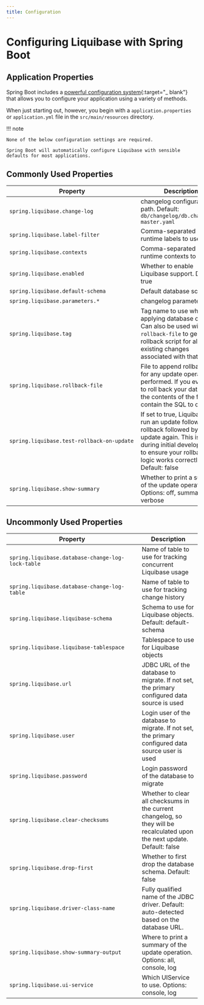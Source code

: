 ```yaml
---
title: Configuration
---
```


# Configuring Liquibase with Spring Boot

## Application Properties

Spring Boot includes
a [powerful configuration system](https://docs.spring.io/spring-boot/reference/features/external-config.html){:target="_
blank"}
that allows you to configure your application using a variety of methods.

When just starting out, however, you begin with a `application.properties` or `application.yml` file in
the `src/main/resources` directory.

!!! note

    None of the below configuration settings are required. 

    Spring Boot will automatically configure Liquibase with sensible defaults for most applications.

## Commonly Used Properties

| <div style="width:330px">Property</div>    | Description                                                                                                                                                                                              |
|--------------------------------------------|----------------------------------------------------------------------------------------------------------------------------------------------------------------------------------------------------------|
| `spring.liquibase.change-log`              | changelog configuration path. Default: `db/changelog/db.changelog-master.yaml`                                                                                                                           |
| `spring.liquibase.label-filter`            | Comma-separated list of runtime labels to use                                                                                                                                                            |
| `spring.liquibase.contexts`                | Comma-separated list of runtime contexts to use                                                                                                                                                          |
| `spring.liquibase.enabled`                 | Whether to enable Liquibase support. Default: true                                                                                                                                                       |
| `spring.liquibase.default-schema`          | Default database schema                                                                                                                                                                                  |
| `spring.liquibase.parameters.*`            | changelog parameters                                                                                                                                                                                     |
| `spring.liquibase.tag`                     | Tag name to use when applying database changes. Can also be used with `rollback-file` to generate a rollback script for all existing changes associated with that tag                                    |
| `spring.liquibase.rollback-file`           | File to append rollback SQL for any update operations performed. If you ever need to roll back your database, the contents of the file will contain the SQL to do it.                                    |
| `spring.liquibase.test-rollback-on-update` | If set to true, Liquibase will run an update followed by a rollback followed by an update again. This is useful during initial development to ensure your rollback logic works correctly. Default: false |
| `spring.liquibase.show-summary`            | Whether to print a summary of the update operation. Options: off, summary, verbose                                                                                                                       |

## Uncommonly Used Properties

| <div style="width:330px">Property</div>           | Description                                                                                                                |
|---------------------------------------------------|----------------------------------------------------------------------------------------------------------------------------|
| `spring.liquibase.database-change-log-lock-table` | Name of table to use for tracking concurrent Liquibase usage                                                               |
| `spring.liquibase.database-change-log-table`      | Name of table to use for tracking change history                                                                           |
| `spring.liquibase.liquibase-schema`               | Schema to use for Liquibase objects. Default: default-schema                                                               |
| `spring.liquibase.liquibase-tablespace`           | Tablespace to use for Liquibase objects                                                                                    |
| `spring.liquibase.url`                            | JDBC URL of the database to migrate. If not set, the primary configured data source is used                                |
| `spring.liquibase.user`                           | Login user of the database to migrate. If not set, the primary configured data source user is used                         |
| `spring.liquibase.password`                       | Login password of the database to migrate                                                                                  |
| `spring.liquibase.clear-checksums`                | Whether to clear all checksums in the current changelog, so they will be recalculated upon the next update. Default: false |
| `spring.liquibase.drop-first`                     | Whether to first drop the database schema. Default: false                                                                  |
| `spring.liquibase.driver-class-name`              | Fully qualified name of the JDBC driver. Default: auto-detected based on the database URL.                                 |
| `spring.liquibase.show-summary-output`            | Where to print a summary of the update operation. Options: all, console, log                                               |
| `spring.liquibase.ui-service`                     | Which UIService to use. Options: console, log                                                                              |
